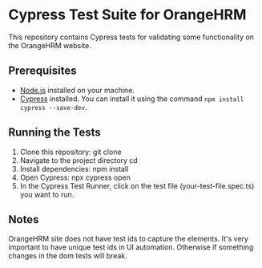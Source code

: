 # Cypress Test Suite for OrangeHRM

This repository contains Cypress tests for validating some functionality on the OrangeHRM website.

## Prerequisites

- [Node.js](https://nodejs.org/) installed on your machine.
- [Cypress](https://www.cypress.io/) installed. You can install it using the command `npm install cypress --save-dev`.

## Running the Tests

1. Clone this repository:
   git clone <repository-url>
2. Navigate to the project directory cd <project-directory>
3. Install dependencies: npm install
4. Open Cypress: npx cypress open
5. In the Cypress Test Runner, click on the test file (your-test-file.spec.ts) you want to run.

## Notes
OrangeHRM site does not have test ids to capture the elements. It's very important to have unique test ids in UI automation. Otherwise if something changes in the dom tests will break.



